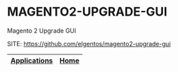 # MAGENTO2-UPGRADE-GUI
 
 Magento 2 Upgrade GUI
 
 SITE: https://github.com/elgentos/magento2-upgrade-gui

 | [Applications](https://portable-linux-apps.github.io/apps.html) | [Home](https://portable-linux-apps.github.io)
 | --- | --- |
